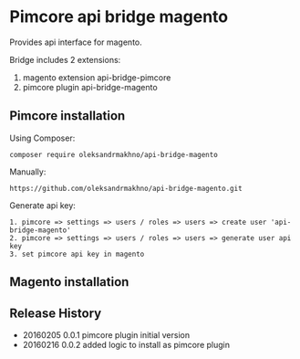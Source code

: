 # Pimcore api bridge magento 

Provides api interface for magento. 

Bridge includes 2 extensions:

1. magento extension api-bridge-pimcore 
2. pimcore plugin api-bridge-magento 

## Pimcore installation

Using Composer:  

```
composer require oleksandrmakhno/api-bridge-magento
```

Manually: 

```
https://github.com/oleksandrmakhno/api-bridge-magento.git
```

Generate api key: 

```
1. pimcore => settings => users / roles => users => create user 'api-bridge-magento' 
2. pimcore => settings => users / roles => users => generate user api key
3. set pimcore api key in magento 
```

## Magento installation


## Release History

* 20160205 0.0.1 pimcore plugin initial version 
* 20160216 0.0.2 added logic to install as pimcore plugin 
